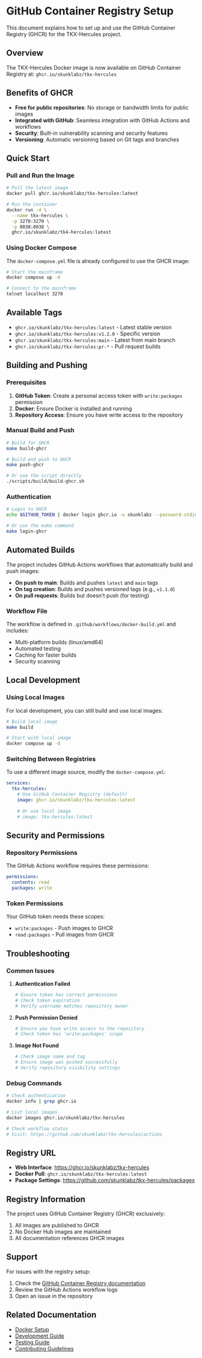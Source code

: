 # GitHub Container Registry Setup

This document explains how to set up and use the GitHub Container Registry (GHCR) for the TKX-Hercules project.

## Overview

The TKX-Hercules Docker image is now available on GitHub Container Registry at:
`ghcr.io/skunklabz/tkx-hercules`

## Benefits of GHCR

- **Free for public repositories**: No storage or bandwidth limits for public images
- **Integrated with GitHub**: Seamless integration with GitHub Actions and workflows
- **Security**: Built-in vulnerability scanning and security features
- **Versioning**: Automatic versioning based on Git tags and branches

## Quick Start

### Pull and Run the Image

```bash
# Pull the latest image
docker pull ghcr.io/skunklabz/tkx-hercules:latest

# Run the container
docker run -d \
  --name tkx-hercules \
  -p 3270:3270 \
  -p 8038:8038 \
  ghcr.io/skunklabz/tk4-hercules:latest
```

### Using Docker Compose

The `docker-compose.yml` file is already configured to use the GHCR image:

```bash
# Start the mainframe
docker compose up -d

# Connect to the mainframe
telnet localhost 3270
```

## Available Tags

- `ghcr.io/skunklabz/tkx-hercules:latest` - Latest stable version
- `ghcr.io/skunklabz/tkx-hercules:v1.2.0` - Specific version
- `ghcr.io/skunklabz/tkx-hercules:main` - Latest from main branch
- `ghcr.io/skunklabz/tkx-hercules:pr-*` - Pull request builds

## Building and Pushing

### Prerequisites

1. **GitHub Token**: Create a personal access token with `write:packages` permission
2. **Docker**: Ensure Docker is installed and running
3. **Repository Access**: Ensure you have write access to the repository

### Manual Build and Push

```bash
# Build for GHCR
make build-ghcr

# Build and push to GHCR
make push-ghcr

# Or use the script directly
./scripts/build/build-ghcr.sh
```

### Authentication

```bash
# Login to GHCR
echo $GITHUB_TOKEN | docker login ghcr.io -u skunklabz --password-stdin

# Or use the make command
make login-ghcr
```

## Automated Builds

The project includes GitHub Actions workflows that automatically build and push images:

- **On push to main**: Builds and pushes `latest` and `main` tags
- **On tag creation**: Builds and pushes versioned tags (e.g., `v1.1.0`)
- **On pull requests**: Builds but doesn't push (for testing)

### Workflow File

The workflow is defined in `.github/workflows/docker-build.yml` and includes:

- Multi-platform builds (linux/amd64)
- Automated testing
- Caching for faster builds
- Security scanning

## Local Development

### Using Local Images

For local development, you can still build and use local images:

```bash
# Build local image
make build

# Start with local image
docker compose up -d
```

### Switching Between Registries

To use a different image source, modify the `docker-compose.yml`:

```yaml
services:
  tkx-hercules:
    # Use GitHub Container Registry (default)
    image: ghcr.io/skunklabz/tkx-hercules:latest
    
    # Or use local image
    # image: tkx-hercules:latest
```

## Security and Permissions

### Repository Permissions

The GitHub Actions workflow requires these permissions:

```yaml
permissions:
  contents: read
  packages: write
```

### Token Permissions

Your GitHub token needs these scopes:
- `write:packages` - Push images to GHCR
- `read:packages` - Pull images from GHCR

## Troubleshooting

### Common Issues

1. **Authentication Failed**
   ```bash
   # Ensure token has correct permissions
   # Check token expiration
   # Verify username matches repository owner
   ```

2. **Push Permission Denied**
   ```bash
   # Ensure you have write access to the repository
   # Check token has 'write:packages' scope
   ```

3. **Image Not Found**
   ```bash
   # Check image name and tag
   # Ensure image was pushed successfully
   # Verify repository visibility settings
   ```

### Debug Commands

```bash
# Check authentication
docker info | grep ghcr.io

# List local images
docker images ghcr.io/skunklabz/tkx-hercules

# Check workflow status
# Visit: https://github.com/skunklabz/tkx-hercules/actions
```

## Registry URL

- **Web Interface**: https://ghcr.io/skunklabz/tkx-hercules
- **Docker Pull**: `ghcr.io/skunklabz/tkx-hercules:latest`
- **Package Settings**: https://github.com/skunklabz/tkx-hercules/packages

## Registry Information

The project uses GitHub Container Registry (GHCR) exclusively:

1. All images are published to GHCR
2. No Docker Hub images are maintained
3. All documentation references GHCR images

## Support

For issues with the registry setup:

1. Check the [GitHub Container Registry documentation](https://docs.github.com/en/packages/working-with-a-github-packages-registry/working-with-the-container-registry)
2. Review the GitHub Actions workflow logs
3. Open an issue in the repository

## Related Documentation

- [Docker Setup](DOCKER_SETUP.md)
- [Development Guide](DEVELOPMENT.md)
- [Testing Guide](TESTING.md)
- [Contributing Guidelines](../CONTRIBUTING.md) 